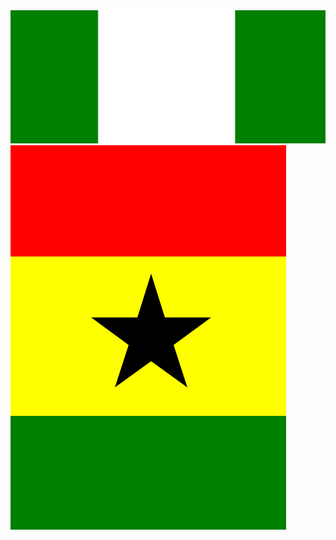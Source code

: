 <html>
  <img src  = "Screenshot 2024-04-12 125445.png">
  <img src = "Screenshot 2024-04-12 125502.png">
</html>

